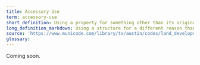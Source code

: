 ```yaml
---
title: Accessory Use
term: accessory-use
short_definition: Using a property for something other than its original purpose without making changes to it.
long_definition_markdown: Using a structure for a different reason than why it was built. Accessory use of a structure means that it can still be used for its original purpose. Accessory use can also refer to parking options for the primary structure.
source: 'https://www.municode.com/library/tx/austin/codes/land_development_code?nodeId=TIT25LADE_CH25-2ZO_SUBCHAPTER_CUSDERE_ART5ACUS_S25-2-891ACUSGE'
glossary:
---
```



Coming soon.